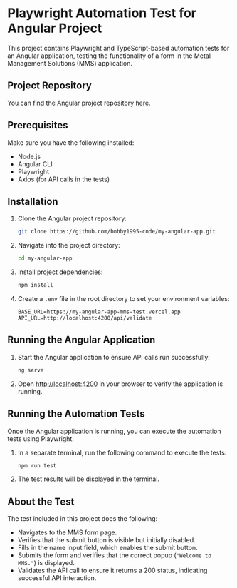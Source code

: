 
# Playwright Automation Test for Angular Project

This project contains Playwright and TypeScript-based automation tests for an Angular application, testing the functionality of a form in the Metal Management Solutions (MMS) application.

## Project Repository

You can find the Angular project repository [here](https://github.com/bobby1995-code/my-angular-app.git).

## Prerequisites

Make sure you have the following installed:
- Node.js
- Angular CLI
- Playwright
- Axios (for API calls in the tests)

## Installation

1. Clone the Angular project repository:
   ```bash
   git clone https://github.com/bobby1995-code/my-angular-app.git
   ```
   
2. Navigate into the project directory:
   ```bash
   cd my-angular-app
   ```

3. Install project dependencies:
   ```bash
   npm install
   ```

4. Create a `.env` file in the root directory to set your environment variables:
   ```
   BASE_URL=https://my-angular-app-mms-test.vercel.app
   API_URL=http://localhost:4200/api/validate
   ```

## Running the Angular Application

1. Start the Angular application to ensure API calls run successfully:
   ```bash
   ng serve
   ```

2. Open [http://localhost:4200](http://localhost:4200) in your browser to verify the application is running.

## Running the Automation Tests

Once the Angular application is running, you can execute the automation tests using Playwright.

1. In a separate terminal, run the following command to execute the tests:
   ```bash
   npm run test
   ```

2. The test results will be displayed in the terminal.

## About the Test

The test included in this project does the following:

- Navigates to the MMS form page.
- Verifies that the submit button is visible but initially disabled.
- Fills in the name input field, which enables the submit button.
- Submits the form and verifies that the correct popup (`"Welcome to MMS."`) is displayed.
- Validates the API call to ensure it returns a 200 status, indicating successful API interaction.

